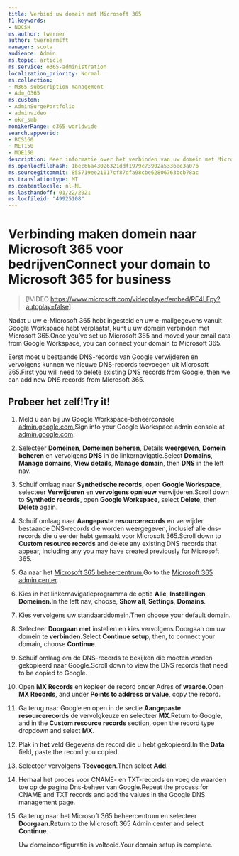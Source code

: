 ```yaml
---
title: Verbind uw domein met Microsoft 365
f1.keywords:
- NOCSH
ms.author: twerner
author: twernermsft
manager: scotv
audience: Admin
ms.topic: article
ms.service: o365-administration
localization_priority: Normal
ms.collection:
- M365-subscription-management
- Adm_O365
ms.custom:
- AdminSurgePortfolio
- adminvideo
- okr_smb
monikerRange: o365-worldwide
search.appverid:
- BCS160
- MET150
- MOE150
description: Meer informatie over het verbinden van uw domein met Microsoft 365.
ms.openlocfilehash: 1bec66a43026321ddf1979c73902a533bee3a07b
ms.sourcegitcommit: 855719ee21017cf87dfa98cbe62806763bcb78ac
ms.translationtype: MT
ms.contentlocale: nl-NL
ms.lasthandoff: 01/22/2021
ms.locfileid: "49925108"
---
```

# <a name="connect-your-domain-to-microsoft-365-for-business"></a><span data-ttu-id="77d19-103">Verbinding maken domein naar Microsoft 365 voor bedrijven</span><span class="sxs-lookup"><span data-stu-id="77d19-103">Connect your domain to Microsoft 365 for business</span></span>

> [!VIDEO https://www.microsoft.com/videoplayer/embed/RE4LFpy?autoplay=false]

<span data-ttu-id="77d19-104">Nadat u uw e-Microsoft 365 hebt ingesteld en uw e-mailgegevens vanuit Google Workspace hebt verplaatst, kunt u uw domein verbinden met Microsoft 365.</span><span class="sxs-lookup"><span data-stu-id="77d19-104">Once you’ve set up Microsoft 365 and moved your email data from Google Workspace, you can connect your domain to Microsoft 365.</span></span> 

<span data-ttu-id="77d19-105">Eerst moet u bestaande DNS-records van Google verwijderen en vervolgens kunnen we nieuwe DNS-records toevoegen uit Microsoft 365.</span><span class="sxs-lookup"><span data-stu-id="77d19-105">First you will need to delete existing DNS records from Google, then we can add new DNS records from Microsoft 365.</span></span>

## <a name="try-it"></a><span data-ttu-id="77d19-106">Probeer het zelf!</span><span class="sxs-lookup"><span data-stu-id="77d19-106">Try it!</span></span>

1. <span data-ttu-id="77d19-107">Meld u aan bij uw Google Workspace-beheerconsole [admin.google.com.](https://admin.google.com)</span><span class="sxs-lookup"><span data-stu-id="77d19-107">Sign into your Google Workspace admin console at [admin.google.com](https://admin.google.com).</span></span>
1. <span data-ttu-id="77d19-108">Selecteer **Domeinen**, **Domeinen beheren**, Details **weergeven**, **Domein beheren** en vervolgens **DNS** in de linkernavigatie.</span><span class="sxs-lookup"><span data-stu-id="77d19-108">Select **Domains**, **Manage domains**, **View details**, **Manage domain**, then **DNS** in the left nav.</span></span>
1. <span data-ttu-id="77d19-109">Schuif omlaag naar **Synthetische records,** open **Google Workspace,** selecteer **Verwijderen** en **vervolgens opnieuw** verwijderen.</span><span class="sxs-lookup"><span data-stu-id="77d19-109">Scroll down to **Synthetic records**, open **Google Workspace**, select **Delete**, then **Delete** again.</span></span>
1. <span data-ttu-id="77d19-110">Schuif omlaag naar **Aangepaste resourcerecords** en verwijder bestaande DNS-records die worden weergegeven, inclusief alle dns-records die u eerder hebt gemaakt voor Microsoft 365.</span><span class="sxs-lookup"><span data-stu-id="77d19-110">Scroll down to **Custom resource records** and delete any existing DNS records that appear, including any you may have created previously for Microsoft 365.</span></span>
1. <span data-ttu-id="77d19-111">Ga naar het [Microsoft 365 beheercentrum.](https://admin.microsoft.com)</span><span class="sxs-lookup"><span data-stu-id="77d19-111">Go to the [Microsoft 365 admin center](https://admin.microsoft.com).</span></span>
1. <span data-ttu-id="77d19-112">Kies in het linkernavigatieprogramma de optie **Alle**, **Instellingen**, **Domeinen.**</span><span class="sxs-lookup"><span data-stu-id="77d19-112">In the left nav, choose, **Show all**, **Settings**, **Domains**.</span></span>
1. <span data-ttu-id="77d19-113">Kies vervolgens uw standaarddomein.</span><span class="sxs-lookup"><span data-stu-id="77d19-113">Then choose your default domain.</span></span>
1. <span data-ttu-id="77d19-114">Selecteer **Doorgaan met** instellen en kies vervolgens Doorgaan om uw domein te **verbinden.**</span><span class="sxs-lookup"><span data-stu-id="77d19-114">Select **Continue setup**, then, to connect your domain, choose  **Continue**.</span></span>
1. <span data-ttu-id="77d19-115">Schuif omlaag om de DNS-records te bekijken die moeten worden gekopieerd naar Google.</span><span class="sxs-lookup"><span data-stu-id="77d19-115">Scroll down to view the DNS records that need to be copied to Google.</span></span>
1. <span data-ttu-id="77d19-116">Open **MX Records** en kopieer de record onder Adres of **waarde.**</span><span class="sxs-lookup"><span data-stu-id="77d19-116">Open **MX Records**, and under **Points to address or value**, copy the record.</span></span>
1. <span data-ttu-id="77d19-117">Ga terug naar Google en open in de sectie **Aangepaste resourcerecords** de vervolgkeuze en selecteer **MX**.</span><span class="sxs-lookup"><span data-stu-id="77d19-117">Return to Google, and in the **Custom resource records** section, open the record type dropdown and select **MX**.</span></span>
1. <span data-ttu-id="77d19-118">Plak in **het** veld Gegevens de record die u hebt gekopieerd.</span><span class="sxs-lookup"><span data-stu-id="77d19-118">In the **Data** field, paste the record you copied.</span></span>
1. <span data-ttu-id="77d19-119">Selecteer vervolgens **Toevoegen**.</span><span class="sxs-lookup"><span data-stu-id="77d19-119">Then select **Add**.</span></span>
1. <span data-ttu-id="77d19-120">Herhaal het proces voor CNAME- en TXT-records en voeg de waarden toe op de pagina Dns-beheer van Google.</span><span class="sxs-lookup"><span data-stu-id="77d19-120">Repeat the process for CNAME and TXT records and add the values in the Google DNS management page.</span></span>
1. <span data-ttu-id="77d19-121">Ga terug naar het Microsoft 365 beheercentrum en selecteer **Doorgaan.**</span><span class="sxs-lookup"><span data-stu-id="77d19-121">Return to the Microsoft 365 Admin center and select **Continue**.</span></span>

    <span data-ttu-id="77d19-122">Uw domeinconfiguratie is voltooid.</span><span class="sxs-lookup"><span data-stu-id="77d19-122">Your domain setup is complete.</span></span>
